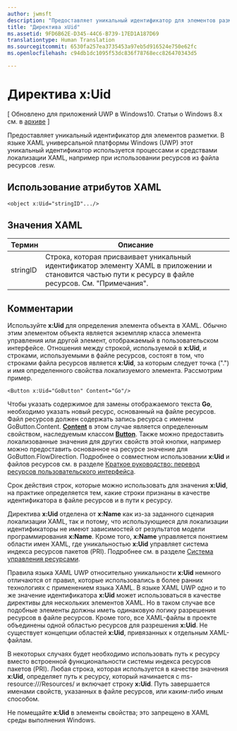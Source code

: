 ```yaml
---
author: jwmsft
description: "Предоставляет уникальный идентификатор для элементов разметки. В языке XAML универсальной платформы Windows (UWP) этот уникальный идентификатор используется процессами и средствами локализации XAML, например при использовании ресурсов из файла ресурсов .resw."
title: "Директива xUid"
ms.assetid: 9FD6B62E-D345-44C6-B739-17ED1A187D69
translationtype: Human Translation
ms.sourcegitcommit: 6530fa257ea3735453a97eb5d916524e750e62fc
ms.openlocfilehash: c94db1dc1095f53dc836f78768ecc826470343d5

---
```


# Директива x:Uid

\[ Обновлено для приложений UWP в Windows10. Статьи о Windows 8.x см. в [архиве](http://go.microsoft.com/fwlink/p/?linkid=619132) \]

Предоставляет уникальный идентификатор для элементов разметки. В языке XAML универсальной платформы Windows (UWP) этот уникальный идентификатор используется процессами и средствами локализации XAML, например при использовании ресурсов из файла ресурсов .resw.

## Использование атрибутов XAML

``` syntax
<object x:Uid="stringID".../>
```

## Значения XAML

| Термин | Описание |
|------|-------------|
| stringID | Строка, которая присваивает уникальный идентификатор элементу XAML в приложении и становится частью пути к ресурсу в файле ресурсов. См. "Примечания".| 

## Комментарии

Используйте **x:Uid** для определения элемента объекта в XAML. Обычно этим элементом объекта является экземпляр класса элемента управления или другой элемент, отображаемый в пользовательском интерфейсе. Отношения между строкой, используемой в **x:Uid**, и строками, используемыми в файле ресурсов, состоят в том, что строками файла ресурсов является **x:Uid**, за которым следует точка (".") и имя определенного свойства локализуемого элемента. Рассмотрим пример.

``` syntax
<Button x:Uid="GoButton" Content="Go"/>
```

Чтобы указать содержимое для замены отображаемого текста **Go**, необходимо указать новый ресурс, основанный на файле ресурсов. Файл ресурсов должен содержать запись ресурса с именем GoButton.Content. [**Content**](https://msdn.microsoft.com/library/windows/apps/br209366) в этом случае является определенным свойством, наследуемым классом [**Button**](https://msdn.microsoft.com/library/windows/apps/br209265). Также можно предоставить локализованные значения для других свойств этой кнопки, например можно предоставить основанное на ресурсе значение для GoButton.FlowDirection. Подробнее о совместном использовании **x:Uid** и файлов ресурсов см. в разделе [Краткое руководство: перевод ресурсов пользовательского интерфейса](https://msdn.microsoft.com/library/windows/apps/xaml/hh965329).

Срок действия строк, которые можно использовать для значения **x:Uid**, на практике определяется тем, какие строки признаны в качестве идентификатора в файле ресурсов и в пути к ресурсу.

Директива **x:Uid** отделена от **x:Name** как из-за заданного сценария локализации XAML, так и потому, что использующиеся для локализации идентификаторы не имеют зависимостей от результатов модели программирования **x:Name**. Кроме того, **x:Name** управляется понятием области имен XAML, где уникальностью **x:Uid** управляет система индекса ресурсов пакетов (PRI). Подробнее см. в разделе [Система управления ресурсами](https://msdn.microsoft.com/library/windows/apps/jj552947).

Правила языка XAML UWP относительно уникальности **x:Uid** немного отличаются от правил, которые использовались в более ранних технологиях с применением языка XAML. В языке XAML UWP одно и то же значение идентификатора **x:Uid** может использоваться в качестве директивы для нескольких элементов XAML. Но в таком случае все подобные элементы должны иметь одинаковую логику разрешения ресурсов в файле ресурсов. Кроме того, все XAML-файлы в проекте объединены одной областью ресурсов для разрешения **x:Uid**. Не существует концепции областей **x:Uid**, привязанных к отдельным XAML-файлам.

В некоторых случаях будет необходимо использовать путь к ресурсу вместо встроенной функциональности системы индекса ресурсов пакетов (PRI). Любая строка, которая используется в качестве значения **x:Uid**, определяет путь к ресурсу, который начинается с ms-resource:///Resources/ и включает строку **x:Uid**. Путь завершается именами свойств, указанных в файле ресурсов, или каким-либо иным способом.

Не помещайте **x:Uid** в элементы свойства; это запрещено в XAML среды выполнения Windows.




<!--HONumber=Aug16_HO3-->


